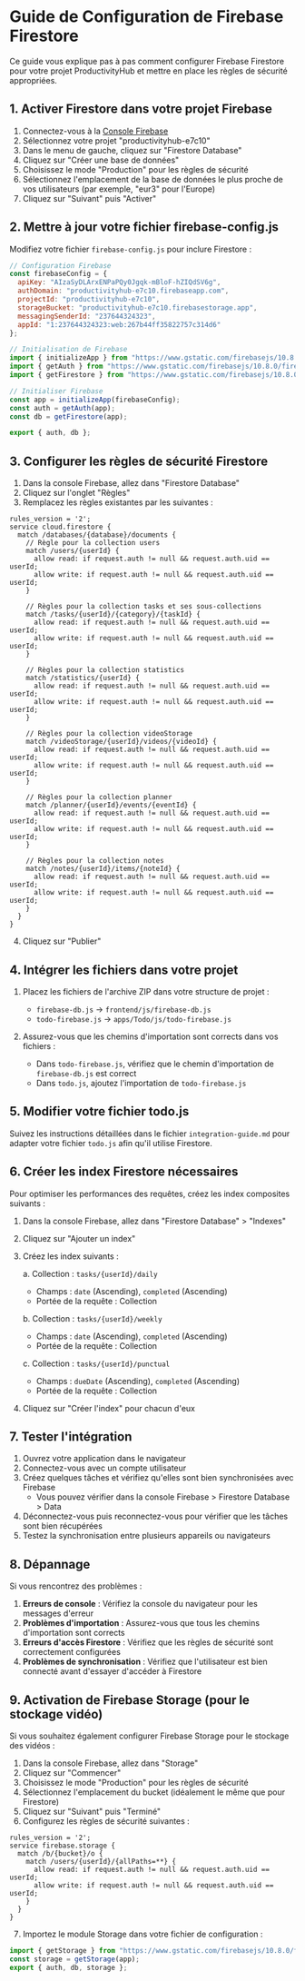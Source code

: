 # Guide de Configuration de Firebase Firestore

Ce guide vous explique pas à pas comment configurer Firebase Firestore pour votre projet ProductivityHub et mettre en place les règles de sécurité appropriées.

## 1. Activer Firestore dans votre projet Firebase

1. Connectez-vous à la [Console Firebase](https://console.firebase.google.com/)
2. Sélectionnez votre projet "productivityhub-e7c10"
3. Dans le menu de gauche, cliquez sur "Firestore Database"
4. Cliquez sur "Créer une base de données"
5. Choisissez le mode "Production" pour les règles de sécurité
6. Sélectionnez l'emplacement de la base de données le plus proche de vos utilisateurs (par exemple, "eur3" pour l'Europe)
7. Cliquez sur "Suivant" puis "Activer"

## 2. Mettre à jour votre fichier firebase-config.js

Modifiez votre fichier `firebase-config.js` pour inclure Firestore :

```javascript
// Configuration Firebase
const firebaseConfig = {
  apiKey: "AIzaSyDLArxENPaPQy0Jgqk-mBloF-hZIQdSV6g",
  authDomain: "productivityhub-e7c10.firebaseapp.com",
  projectId: "productivityhub-e7c10",
  storageBucket: "productivityhub-e7c10.firebasestorage.app",
  messagingSenderId: "237644324323",
  appId: "1:237644324323:web:267b44ff35822757c314d6"
};

// Initialisation de Firebase
import { initializeApp } from "https://www.gstatic.com/firebasejs/10.8.0/firebase-app.js";
import { getAuth } from "https://www.gstatic.com/firebasejs/10.8.0/firebase-auth.js";
import { getFirestore } from "https://www.gstatic.com/firebasejs/10.8.0/firebase-firestore.js";

// Initialiser Firebase
const app = initializeApp(firebaseConfig);
const auth = getAuth(app);
const db = getFirestore(app);

export { auth, db };
```

## 3. Configurer les règles de sécurité Firestore

1. Dans la console Firebase, allez dans "Firestore Database"
2. Cliquez sur l'onglet "Règles"
3. Remplacez les règles existantes par les suivantes :

```
rules_version = '2';
service cloud.firestore {
  match /databases/{database}/documents {
    // Règle pour la collection users
    match /users/{userId} {
      allow read: if request.auth != null && request.auth.uid == userId;
      allow write: if request.auth != null && request.auth.uid == userId;
    }
    
    // Règles pour la collection tasks et ses sous-collections
    match /tasks/{userId}/{category}/{taskId} {
      allow read: if request.auth != null && request.auth.uid == userId;
      allow write: if request.auth != null && request.auth.uid == userId;
    }
    
    // Règles pour la collection statistics
    match /statistics/{userId} {
      allow read: if request.auth != null && request.auth.uid == userId;
      allow write: if request.auth != null && request.auth.uid == userId;
    }
    
    // Règles pour la collection videoStorage
    match /videoStorage/{userId}/videos/{videoId} {
      allow read: if request.auth != null && request.auth.uid == userId;
      allow write: if request.auth != null && request.auth.uid == userId;
    }
    
    // Règles pour la collection planner
    match /planner/{userId}/events/{eventId} {
      allow read: if request.auth != null && request.auth.uid == userId;
      allow write: if request.auth != null && request.auth.uid == userId;
    }
    
    // Règles pour la collection notes
    match /notes/{userId}/items/{noteId} {
      allow read: if request.auth != null && request.auth.uid == userId;
      allow write: if request.auth != null && request.auth.uid == userId;
    }
  }
}
```

4. Cliquez sur "Publier"

## 4. Intégrer les fichiers dans votre projet

1. Placez les fichiers de l'archive ZIP dans votre structure de projet :
   - `firebase-db.js` → `frontend/js/firebase-db.js`
   - `todo-firebase.js` → `apps/Todo/js/todo-firebase.js`

2. Assurez-vous que les chemins d'importation sont corrects dans vos fichiers :
   - Dans `todo-firebase.js`, vérifiez que le chemin d'importation de `firebase-db.js` est correct
   - Dans `todo.js`, ajoutez l'importation de `todo-firebase.js`

## 5. Modifier votre fichier todo.js

Suivez les instructions détaillées dans le fichier `integration-guide.md` pour adapter votre fichier `todo.js` afin qu'il utilise Firestore.

## 6. Créer les index Firestore nécessaires

Pour optimiser les performances des requêtes, créez les index composites suivants :

1. Dans la console Firebase, allez dans "Firestore Database" > "Indexes"
2. Cliquez sur "Ajouter un index"
3. Créez les index suivants :

   a. Collection : `tasks/{userId}/daily`
      - Champs : `date` (Ascending), `completed` (Ascending)
      - Portée de la requête : Collection

   b. Collection : `tasks/{userId}/weekly`
      - Champs : `date` (Ascending), `completed` (Ascending)
      - Portée de la requête : Collection

   c. Collection : `tasks/{userId}/punctual`
      - Champs : `dueDate` (Ascending), `completed` (Ascending)
      - Portée de la requête : Collection

4. Cliquez sur "Créer l'index" pour chacun d'eux

## 7. Tester l'intégration

1. Ouvrez votre application dans le navigateur
2. Connectez-vous avec un compte utilisateur
3. Créez quelques tâches et vérifiez qu'elles sont bien synchronisées avec Firebase
   - Vous pouvez vérifier dans la console Firebase > Firestore Database > Data
4. Déconnectez-vous puis reconnectez-vous pour vérifier que les tâches sont bien récupérées
5. Testez la synchronisation entre plusieurs appareils ou navigateurs

## 8. Dépannage

Si vous rencontrez des problèmes :

1. **Erreurs de console** : Vérifiez la console du navigateur pour les messages d'erreur
2. **Problèmes d'importation** : Assurez-vous que tous les chemins d'importation sont corrects
3. **Erreurs d'accès Firestore** : Vérifiez que les règles de sécurité sont correctement configurées
4. **Problèmes de synchronisation** : Vérifiez que l'utilisateur est bien connecté avant d'essayer d'accéder à Firestore

## 9. Activation de Firebase Storage (pour le stockage vidéo)

Si vous souhaitez également configurer Firebase Storage pour le stockage des vidéos :

1. Dans la console Firebase, allez dans "Storage"
2. Cliquez sur "Commencer"
3. Choisissez le mode "Production" pour les règles de sécurité
4. Sélectionnez l'emplacement du bucket (idéalement le même que pour Firestore)
5. Cliquez sur "Suivant" puis "Terminé"
6. Configurez les règles de sécurité suivantes :

```
rules_version = '2';
service firebase.storage {
  match /b/{bucket}/o {
    match /users/{userId}/{allPaths=**} {
      allow read: if request.auth != null && request.auth.uid == userId;
      allow write: if request.auth != null && request.auth.uid == userId;
    }
  }
}
```

7. Importez le module Storage dans votre fichier de configuration :

```javascript
import { getStorage } from "https://www.gstatic.com/firebasejs/10.8.0/firebase-storage.js";
const storage = getStorage(app);
export { auth, db, storage };
```
